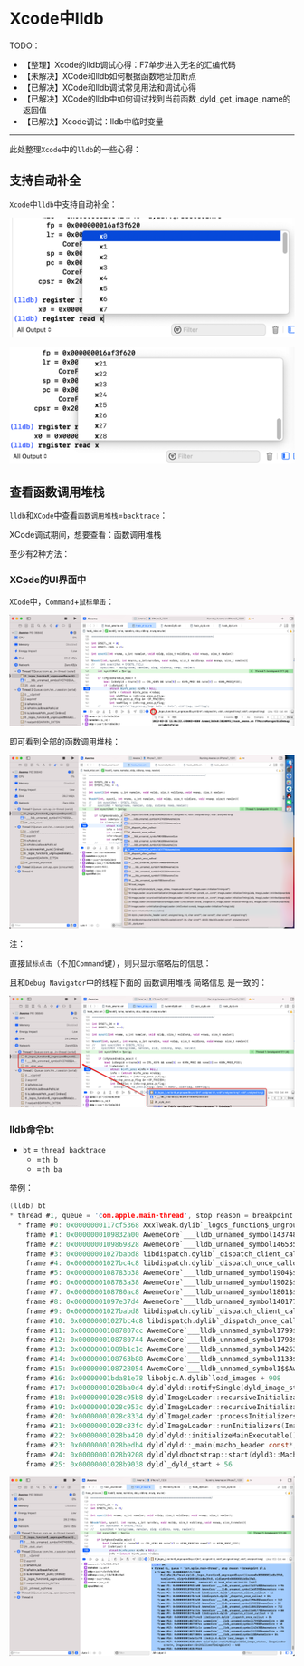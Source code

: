 # Xcode中lldb

TODO：

* 【整理】Xcode的lldb调试心得：F7单步进入无名的汇编代码
* 【未解决】XCode和lldb如何根据函数地址加断点
* 【已解决】XCode和lldb调试常见用法和调试心得
* 【已解决】XCode的lldb中如何调试找到当前函数_dyld_get_image_name的返回值
* 【已解决】Xcode调试：lldb中临时变量

---

此处整理`Xcode`中的`lldb`的一些心得：

## 支持自动补全

`Xcode`中`lldb`中支持自动补全：

![lldb_autocomplete_reg_1](../assets/img/lldb_autocomplete_reg_1.png)

![lldb_autocomplete_reg_2](../assets/img/lldb_autocomplete_reg_2.png)

## 查看函数调用堆栈

`lldb`和`XCode`中查看`函数调用堆栈`=`backtrace`：

XCode调试期间，想要查看：函数调用堆栈

至少有2种方法：

### XCode的UI界面中

`XCode`中，`Command`+`鼠标单击`：

![xcode_command_click_icon](../assets/img/xcode_command_click_icon.png)

即可看到全部的函数调用堆栈：

![xcode_see_all_func_call](../assets/img/xcode_see_all_func_call.png)

注：

直接`鼠标点击`（不加`Command`键），则只显示缩略后的信息：

且和`Debug Navigator`中的线程下面的 函数调用堆栈 简略信息 是一致的：

![xcode_only_click_abbr_info](../assets/img/xcode_only_click_abbr_info.png)

### lldb命令bt

* `bt` = `thread backtrace`
  * =`th b`
  * =`th ba`

举例：

```c
(lldb) bt
* thread #1, queue = 'com.apple.main-thread', stop reason = breakpoint 17.1
  * frame #0: 0x0000000117cf5368 XxxTweak.dylib`_logos_function$_ungrouped$sysctl(name=0x000000016d8e39b0, namelen=4, oldp=0x000000016d8e39c0, oldlenp=0x000000016d8e39a8, newp=0x0000000000000000, newlen=0) at hook_misc.xm:148:21 [opt]
    frame #1: 0x0000000109832a00 AwemeCore`___lldb_unnamed_symbol143748$$AwemeCore + 96
    frame #2: 0x0000000109869828 AwemeCore`___lldb_unnamed_symbol146535$$AwemeCore + 44
    frame #3: 0x00000001027babd8 libdispatch.dylib`_dispatch_client_callout + 16
    frame #4: 0x00000001027bc4c8 libdispatch.dylib`_dispatch_once_callout + 84
    frame #5: 0x0000000108783b38 AwemeCore`___lldb_unnamed_symbol1904$$AwemeCore + 152
    frame #6: 0x0000000108783a38 AwemeCore`___lldb_unnamed_symbol1902$$AwemeCore + 80
    frame #7: 0x0000000108780ac8 AwemeCore`___lldb_unnamed_symbol1801$$AwemeCore + 752
    frame #8: 0x00000001097e37d4 AwemeCore`___lldb_unnamed_symbol140177$$AwemeCore + 80
    frame #9: 0x00000001027babd8 libdispatch.dylib`_dispatch_client_callout + 16
    frame #10: 0x00000001027bc4c8 libdispatch.dylib`_dispatch_once_callout + 84
    frame #11: 0x00000001087807cc AwemeCore`___lldb_unnamed_symbol1799$$AwemeCore + 100
    frame #12: 0x0000000108780744 AwemeCore`___lldb_unnamed_symbol1798$$AwemeCore + 48
    frame #13: 0x00000001089b1c1c AwemeCore`___lldb_unnamed_symbol14263$$AwemeCore + 76
    frame #14: 0x0000000108763b88 AwemeCore`___lldb_unnamed_symbol1133$$AwemeCore + 428
    frame #15: 0x0000000108728054 AwemeCore`___lldb_unnamed_symbol1$$AwemeCore + 84
    frame #16: 0x00000001bda81e78 libobjc.A.dylib`load_images + 908
    frame #17: 0x00000001028ba0d4 dyld`dyld::notifySingle(dyld_image_states, ImageLoader const*, ImageLoader::InitializerTimingList*) + 448
    frame #18: 0x00000001028c95b8 dyld`ImageLoader::recursiveInitialization(ImageLoader::LinkContext const&, unsigned int, char const*, ImageLoader::InitializerTimingList&, ImageLoader::UninitedUpwards&) + 524
    frame #19: 0x00000001028c953c dyld`ImageLoader::recursiveInitialization(ImageLoader::LinkContext const&, unsigned int, char const*, ImageLoader::InitializerTimingList&, ImageLoader::UninitedUpwards&) + 400
    frame #20: 0x00000001028c8334 dyld`ImageLoader::processInitializers(ImageLoader::LinkContext const&, unsigned int, ImageLoader::InitializerTimingList&, ImageLoader::UninitedUpwards&) + 184
    frame #21: 0x00000001028c83fc dyld`ImageLoader::runInitializers(ImageLoader::LinkContext const&, ImageLoader::InitializerTimingList&) + 92
    frame #22: 0x00000001028ba420 dyld`dyld::initializeMainExecutable() + 216
    frame #23: 0x00000001028bedb4 dyld`dyld::_main(macho_header const*, unsigned long, int, char const**, char const**, char const**, unsigned long*) + 4616
    frame #24: 0x00000001028b9208 dyld`dyldbootstrap::start(dyld3::MachOLoaded const*, int, char const**, dyld3::MachOLoaded const*, unsigned long*) + 396
    frame #25: 0x00000001028b9038 dyld`_dyld_start + 56
```

![lldb_bt_show_call](../assets/img/lldb_bt_show_call.png)

